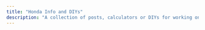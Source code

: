 ```yaml
---
title: "Honda Info and DIYs"
description: "A collection of posts, calculators or DIYs for working on older Civics."
---
```

